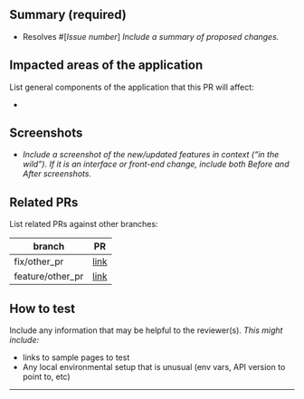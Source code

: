 ## Summary (required)

- Resolves #[_Issue number_]
_Include a summary of proposed changes._

## Impacted areas of the application

List general components of the application that this PR will affect:

-  

## Screenshots

- _Include a screenshot of the new/updated features in context (“in the wild”). If it is an interface or front-end change, include both Before and After screenshots._

## Related PRs

List related PRs against other branches:

branch | PR
------ | ------
fix/other_pr | [link]()
feature/other_pr | [link]()

## How to test

Include any information that may be helpful to the reviewer(s).
_This might include:_

- links to sample pages to test
- Any local environmental setup that is unusual (env vars, API version to point to, etc)

____
